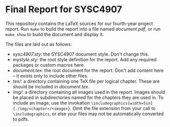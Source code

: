 Final Report for SYSC4907
=========================

This repository contains the LaTeX sources for our fourth-year project
report. Run `make` to build the report into a file named _document.pdf_,
or run `make show` to build the document and display it.


The files are laid out as follows:

* _sysc4907.sty_: the SYSC4907 document style. Don't change this.
* _mystyle.sty_: the root style definition for the report. Add any required
                packages or custom macros here.
* _document.tex_: the root document for the report. Don't add content here
                  &ndash; it exists only to include other files.
* _tex/_: a directory containing one TeX file per logical chapter. These are
          should be included in _document.tex_.
* _img/_: a directory containing all images used in the report. Images should be
          placed in subdirectories named for the chapters they are used in. To
          include an image, use the invokation
          `\includegraphics[width=5in]{./img/<chapter>/<image>}`.
          Omit the file extension from your call to `\includegraphics`, or else
          your files may not be automatically converted to pdfs.
